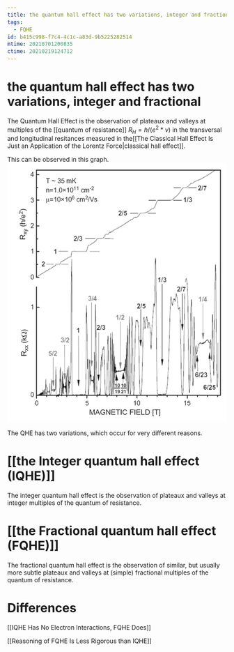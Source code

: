 ```yaml
---
title: the quantum hall effect has two variations, integer and fractional
tags:
  - FQHE
id: b415c998-f7c4-4c1c-a83d-9b5225282514
mtime: 20210701200835
ctime: 20210219124712
---
```


# the quantum hall effect has two variations, integer and fractional

The Quantum Hall Effect is the observation of plateaux and valleys at multiples of the [[quantum of resistance]] $R_H=h/(e^2*\nu)$  in the transversal and longitudinal resitances measured in the[[The Classical Hall Effect Is Just an Application of the Lorentz Force|classical hall effect]].

This can be observed in this graph.![](./media/fqhe.png)

The QHE has two variations, which occur for very different reasons.

# [[the Integer quantum hall effect (IQHE)]]

The integer quantum hall effect is the observation of plateaux and valleys at integer multiples of the quantum of resistance.

# [[the Fractional quantum hall effect (FQHE)]]

The fractional quantum hall effect is the observation of similar, but usually more subtle plateaux and valleys at (simple) fractional multiples of the quantum of resistance.

# Differences

[[IQHE Has No Electron Interactions, FQHE Does]]

[[Reasoning of FQHE Is Less Rigorous than IQHE]]
